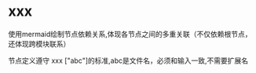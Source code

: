 # xxx

使用mermaid绘制节点依赖关系,体现各节点之间的多重关联（不仅依赖根节点，还体现跨模块联系）

节点定义遵守 xxx ["abc"]的标准,abc是文件名，必须和输入一致,不需要扩展名
